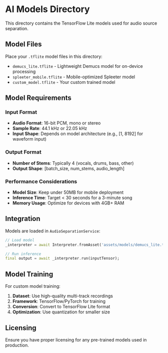 # AI Models Directory

This directory contains the TensorFlow Lite models used for audio source separation.

## Model Files

Place your `.tflite` model files in this directory:

- `demucs_lite.tflite` - Lightweight Demucs model for on-device processing
- `spleeter_mobile.tflite` - Mobile-optimized Spleeter model
- `custom_model.tflite` - Your custom trained model

## Model Requirements

### Input Format
- **Audio Format**: 16-bit PCM, mono or stereo
- **Sample Rate**: 44.1 kHz or 22.05 kHz
- **Input Shape**: Depends on model architecture (e.g., [1, 8192] for waveform input)

### Output Format
- **Number of Stems**: Typically 4 (vocals, drums, bass, other)
- **Output Shape**: [batch_size, num_stems, audio_length]

### Performance Considerations
- **Model Size**: Keep under 50MB for mobile deployment
- **Inference Time**: Target < 30 seconds for a 3-minute song
- **Memory Usage**: Optimize for devices with 4GB+ RAM

## Integration

Models are loaded in `AudioSeparationService`:

```dart
// Load model
_interpreter = await Interpreter.fromAsset('assets/models/demucs_lite.tflite');

// Run inference
final output = await _interpreter.run(inputTensor);
```

## Model Training

For custom model training:

1. **Dataset**: Use high-quality multi-track recordings
2. **Framework**: TensorFlow/PyTorch for training
3. **Conversion**: Convert to TensorFlow Lite format
4. **Optimization**: Use quantization for smaller size

## Licensing

Ensure you have proper licensing for any pre-trained models used in production.
